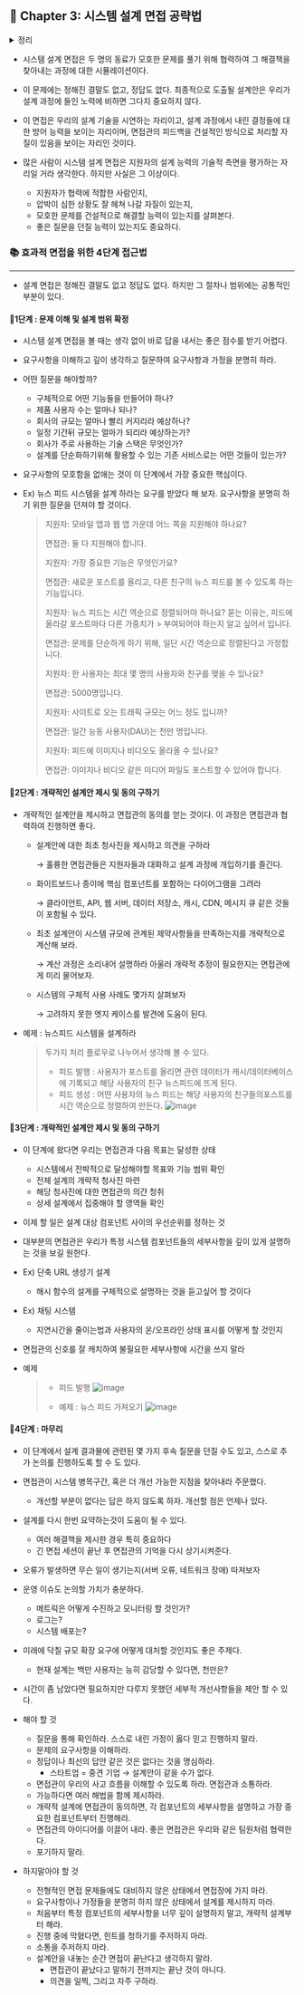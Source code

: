 ## 🌈 Chapter 3: 시스템 설계 면접 공략법

<details><summary>정리</summary>

    - 시스템 설계 면접은 보통 매우 광범위한 영역을 다루며 45분 ~ 1시간은 충분하지 않을 수 있다.
    - 따라서 시간 관리가 중요하다. 대략적 추정치 일뿐 실제 써야하는 시간은 문제의 범위나 면접관의 요구사항에 따라 달라질 수 있다.

    - 1단계: 문제 이해 및 설계 범위 확정 - 3분 ~ 10분
    - 2단계: 개략적 설계안 제시 및 동의 구하기 - 10분 ~ 15분
    - 3단계: 상세 설계 - 10분 ~ 25분
    - 4단계: 마무리 - 3분 ~ 5분
    
</details>

- 시스템 설계 면접은 두 명의 동료가 모호한 문제를 풀기 위해 협력하여 그 해결책을 찾아내는 과정에 대한 시뮬레이션이다. 
- 이 문제에는 정해진 결말도 없고, 정답도 없다. 최종적으로 도출될 설계안은 우리가 설계 과정에 들인 노력에 비하면 그다지 중요하지 않다.
- 이 면접은 우리의 설계 기술을 시연하는 자리이고, 설계 과정에서 내린 결정들에 대한 방어 능력을 보이는 자리이며, 면접관의 피드백을 건설적인 방식으로 처리할 자질이 있음을 보이는 자리인 것이다.

- 많은 사람이 시스템 설계 면접은 지원자의 설계 능력의 기술적 측면을 평가하는 자리일 거라 생각한다. 하지만 사실은 그 이상이다.

    - 지원자가 협력에 적합한 사람인지,
    - 압박이 심한 상황도 잘 헤쳐 나갈 자질이 있는지,
    - 모호한 문제를 건설적으로 해결할 능력이 있는지를 살펴본다.
    - 좋은 질문을 던질 능력이 있는지도 중요하다.

### 📚 효과적 면접을 위한 4단계 접근법
---
- 설계 면접은 정해진 결말도 없고 정답도 없다. 하지만 그 절차나 범위에는 공통적인 부분이 있다.

#### 🎈1단계 : 문제 이해 및 설계 범위 확정
- 시스템 설계 면접을 볼 때는 생각 없이 바로 답을 내서는 좋은 점수를 받기 어렵다.
- 요구사항을 이해하고 깊이 생각하고 질문하여 요구사항과 가정을 분명히 하라.

- 어떤 질문을 해야할까?
  - 구체적으로 어떤 기능들을 만들어야 하나?
  - 제품 사용자 수는 얼마나 되나?
  - 회사의 규모는 얼마나 빨리 커지리라 예상하나?
  - 일정 기간뒤 규모는 얼마가 되리라 예상하는가?
  - 회사가 주로 사용하는 기술 스택은 무엇인가?
  - 설계를 단순화하기위해 활용할 수 있는 기존 서비스로는 어떤 것들이 있는가?
- 요구사항의 모호함을 없애는 것이 이 단계에서 가장 중요한 핵심이다.
- Ex) 뉴스 피드 시스템을 설계 하라는 요구를 받았다 해 보자. 요구사항을 분명히 하기 위한 질문을 던져야 할 것이다.
  
    > 지원자: 모바일 앱과 웹 앱 가운데 어느 쪽을 지원해야 하나요?
    > 
    > 면접관: 둘 다 지원해야 합니다.
    > 
    > 지원자: 가장 중요한 기능은 무엇인가요?
    > 
    > 면접관: 새로운 포스트를 올리고, 다른 친구의 뉴스 피드를 볼 수 있도록 하는 기능입니다.
    > 
    > 지원자: 뉴스 피드는 시간 역순으로 정렬되어야 하나요? 묻는 이유는, 피드에 올라갈 포스트마다 다른 가중치가 > 부여되어야 하는지 알고 싶어서 입니다.
    > 
    > 면접관: 문제를 단순하게 하기 위해, 일단 시간 역순으로 정렬된다고 가정합니다.
    > 
    > 지원자: 한 사용자는 최대 몇 명의 사용자와 친구를 맺을 수 있나요?
    > 
    > 면접관: 5000명입니다.
    > 
    > 지원자: 사이트로 오는 트래픽 규모는 어느 정도 입니까?
    > 
    > 면접관: 일간 능동 사용자(DAU)는 천만 명입니다.
    > 
    > 지원자: 피드에 이미지나 비디오도 올라올 수 있나요?
    > 
    > 면접관: 이미지나 비디오 같은 미디어 파일도 포스트할 수 있어야 합니다.


#### 🎈2단계 : 개략적인 설계안 제시 및 동의 구하기
- 개략적인 설계안을 제시하고 면접관의 동의를 얻는 것이다. 이 과정은 면접관과 협력하여 진행하면 좋다.
    - 설계안에 대한 최초 청사진을 제시하고 의견을 구하라

        → 훌륭한 면접관들은 지원자들과 대화하고 설계 과정에 개입하기를 즐긴다.
    - 화이트보드나 종이에 핵심 컴포넌트를 포함하는 다이어그램을 그려라

       → 클라이언트, API, 웹 서버, 데이터 저장소, 캐시, CDN, 메시지 큐 같은 것들이 포함될 수 있다.
    - 최초 설계안이 시스템 규모에 관계된 제약사항들을 만족하는지를 개략적으로 계산해 보라.
      
       → 계산 과정은 소리내어 설명하라 아울러 개략적 추정이 필요한지는 면접관에게 미리 물어보자.
    - 시스템의 구체적 사용 사례도 몇가지 살펴보자

       → 고려하지 못한 엣지 케이스를 발견에 도움이 된다.

- 예제 : 뉴스피드 시스템을 설계하라
  > 두가지 처리 플로우로 나누어서 생각해 볼 수 있다.
  >
  > - 피드 발행 : 사용자가 포스트를 올리면 관련 데이터가 캐시/데이터베이스에 기록되고 해당 사용자의 친구 뉴스피드에 뜨게 된다.
  > - 피드 생성 : 어떤 사용자의 뉴스 피드는 해당 사용자의 친구들의포스트를 시간 역순으로 정렬하여 만든다.
  > ![image](https://github.com/Songdoeon/Book_Study/assets/96420547/d25142bf-f85b-4884-9f72-558330b4d078)


#### 🎈3단계 : 개략적인 설계안 제시 및 동의 구하기
- 이 단계에 왔다면 우리는 면접관과 다음 목표는 달성한 상태
    - 시스템에서 전박적으로 달성해야할 목표와 기능 범위 확인
    - 전체 설계의 개략적 청사진 마련
    - 해당 청사진에 대한 면접관의 의갼 청취
    - 상세 설계에서 집중해야 할 영역들 확인

- 이제 할 일은 설계 대상 컴포넌트 사이의 우선순위를 정하는 것
- 대부분의 면접관은 우리가 특정 시스템 컴포넌트들의 세부사항을 깊이 있게 설명하는 것을 보길 원한다.
- Ex) 단축 URL 생성기 설계
    - 해시 함수의 설계를 구체적으로 설명하는 것을 듣고싶어 할 것이다
- Ex) 채팅 시스템
    - 지연시간을 줄이는법과 사용자의 온/오프라인 상태 표시를 어떻게 할 것인지

- 면접관의 신호를 잘 캐치하여 불필요한 세부사항에 시간을 쓰지 말라

- 예제
  > - 피드 발행
  > ![image](https://github.com/Songdoeon/Book_Study/assets/96420547/3b9aecc1-9d30-425f-b179-9933f2da3f40)
  >
  > - 예제 : 뉴스 피드 가져오기
  >![image](https://github.com/Songdoeon/Book_Study/assets/96420547/e8462a0c-e64e-4167-90a4-6d1b64f598b0)


#### 🎈4단계 : 마무리
- 이 단계에서 설계 결과물에 관련된 몇 가지 후속 질문을 던질 수도 있고, 스스로 추가 논의를 진행하도록 할 수 도 있다.
- 면접관이 시스템 병목구간, 혹은 더 개선 가능한 지점을 찾아내라 주문했다.
    - 개선할 부분이 없다는 답은 하지 않도록 하자. 개선할 점은 언제나 있다.
- 설계를 다시 한번 요약하는것이 도움이 될 수 있다.
    - 여러 해결책을 제시한 경우 특히 중요하다
    - 긴 면접 세션이 끝난 후 면접관의 기억을 다시 상기시켜준다.
- 오류가 발생하면 무슨 일이 생기는지(서버 오류, 네트워크 장애) 따져보자
- 운영 이슈도 논의할 가치가 충분하다.
    - 메트릭은 어떻게 수진하고 모니터링 할 것인가?
    - 로그는?
    - 시스템 배포는?
- 미래에 닥칠 규모 확장 요구에 어떻게 대처할 것인지도 좋은 주제다.
    - 현재 설계는 백만 사용자는 능히 감당할 수 있다면, 천만은?
- 시간이 좀 남았다면 필요하지만 다루지 못했던 세부적 개선사항들을 제안 할 수 있다.

- 해야 할 것
    - 질문을 통해 확인하라. 스스로 내린 가정이 옳다 믿고 진행하지 말라.
    - 문제의 요구사항을 이해하라.
    - 정답이나 최선의 답안 같은 것은 없다는 것을 명심하라.
      - 스타트업 = 중견 기업 → 설계안이 같을 수가 없다.
    - 면접관이 우리의 사고 흐름을 이해할 수 있도록 하라. 면접관과 소통하라.
    - 가능하다면 여러 해법을 함께 제시하라.
    - 개략적 설계에 면접관이 동의하면, 각 컴포넌트의 세부사항을 설명하고 가장 중요한 컴포넌트부터 진행해라.
    - 면접관의 아이디어를 이끌어 내라. 좋은 면접관은 우리와 같은 팀원처럼 협력한다.
    - 포기하지 말라.

- 하지말아야 할 것
    - 전형적인 면접 문제들에도 대비하지 않은 상태에서 면접장에 가지 마라.
    - 요구사항이나 가정들을 분명히 하지 않은 상태에서 설계를 제시하지 마라.
    - 처음부터 특정 컴포넌트의 세부사항을 너무 깊이 설명하지 말고, 개략적 설계부터 해라.
    - 진행 중에 막혔다면, 힌트를 청하기를 주저하지 마라.
    - 소통을 주저하지 마라.
    - 설계안을 내놓는 순간 면접이 끝난다고 생각하지 말라.
      - 면접관이 끝났다고 말하기 전까지는 끝난 것이 아니다.
      - 의견을 일찍, 그리고 자주 구하라.
